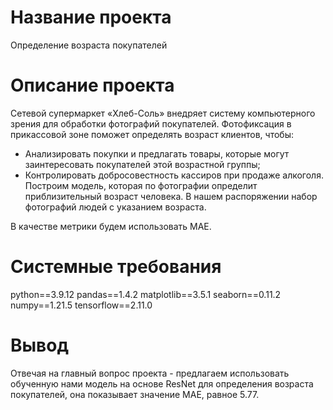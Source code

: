# Название проекта

Определение возраста покупателей


# Описание проекта 

Сетевой супермаркет «Хлеб-Соль» внедряет систему компьютерного зрения для обработки фотографий покупателей. Фотофиксация в прикассовой зоне поможет определять возраст клиентов, чтобы:
- Анализировать покупки и предлагать товары, которые могут заинтересовать покупателей этой возрастной группы;
- Контролировать добросовестность кассиров при продаже алкоголя.
Построим модель, которая по фотографии определит приблизительный возраст человека. В нашем распоряжении набор фотографий людей с указанием возраста.

В качестве метрики будем использовать MAE.

   
# Системные требования 

python==3.9.12
pandas==1.4.2
matplotlib==3.5.1
seaborn==0.11.2
numpy==1.21.5
tensorflow==2.11.0


# Вывод 

Отвечая на главный вопрос проекта - предлагаем использовать обученную нами модель на основе ResNet для определения возраста покупателей, она показывает значение МАЕ, равное 5.77.
